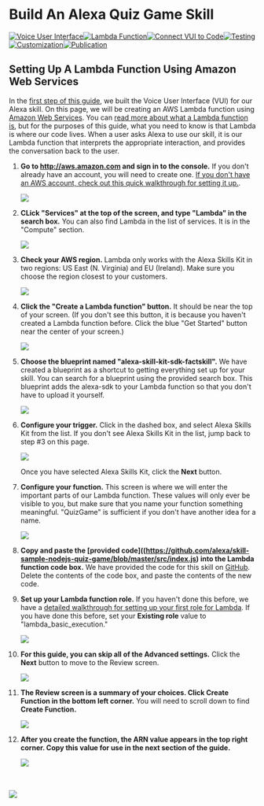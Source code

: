 # Build An Alexa Quiz Game Skill
[![Voice User Interface](https://m.media-amazon.com/images/G/01/mobile-apps/dex/alexa/alexa-skills-kit/tutorials/navigation/1-locked._TTH_.png)](https://github.com/alexa/skill-sample-nodejs-quiz-game/blob/master/step-by-step/1-voice-user-interface.md)[![Lambda Function](https://m.media-amazon.com/images/G/01/mobile-apps/dex/alexa/alexa-skills-kit/tutorials/navigation/2-on._TTH_.png)](https://github.com/alexa/skill-sample-nodejs-quiz-game/blob/master/step-by-step/2-lambda-function.md)[![Connect VUI to Code](https://m.media-amazon.com/images/G/01/mobile-apps/dex/alexa/alexa-skills-kit/tutorials/navigation/3-off._TTH_.png)](https://github.com/alexa/skill-sample-nodejs-quiz-game/blob/master/step-by-step/3-connect-vui-to-code.md)[![Testing](https://m.media-amazon.com/images/G/01/mobile-apps/dex/alexa/alexa-skills-kit/tutorials/navigation/4-off._TTH_.png)](https://github.com/alexa/skill-sample-nodejs-quiz-game/blob/master/step-by-step/4-testing.md)[![Customization](https://m.media-amazon.com/images/G/01/mobile-apps/dex/alexa/alexa-skills-kit/tutorials/navigation/5-off._TTH_.png)](https://github.com/alexa/skill-sample-nodejs-quiz-game/blob/master/step-by-step/5-customization.md)[![Publication](https://m.media-amazon.com/images/G/01/mobile-apps/dex/alexa/alexa-skills-kit/tutorials/navigation/6-off._TTH_.png)](https://github.com/alexa/skill-sample-nodejs-quiz-game/blob/master/step-by-step/6-publication.md)

<!--<a href="https://github.com/alexa/skill-sample-nodejs-quiz-game/blob/master/step-by-step/1-voice-user-interface.md"><img src="https://m.media-amazon.com/images/G/01/mobile-apps/dex/alexa/alexa-skills-kit/tutorials/navigation/1-locked._TTH_.png" /></a><a href="https://github.com/alexa/skill-sample-nodejs-quiz-game/blob/master/step-by-step/2-lambda-function.md"><img src="https://m.media-amazon.com/images/G/01/mobile-apps/dex/alexa/alexa-skills-kit/tutorials/navigation/2-on._TTH_.png" /></a><a href="https://github.com/alexa/skill-sample-nodejs-quiz-game/blob/master/step-by-step/3-connect-vui-to-code.md"><img src="https://m.media-amazon.com/images/G/01/mobile-apps/dex/alexa/alexa-skills-kit/tutorials/navigation/3-off._TTH_.png" /></a><a href="https://github.com/alexa/skill-sample-nodejs-quiz-game/blob/master/step-by-step/4-testing.md"><img src="https://m.media-amazon.com/images/G/01/mobile-apps/dex/alexa/alexa-skills-kit/tutorials/navigation/4-off._TTH_.png" /></a><a href="https://github.com/alexa/skill-sample-nodejs-quiz-game/blob/master/step-by-step/5-customization.md"><img src="https://m.media-amazon.com/images/G/01/mobile-apps/dex/alexa/alexa-skills-kit/tutorials/navigation/5-off._TTH_.png" /></a><a href="https://github.com/alexa/skill-sample-nodejs-quiz-game/blob/master/step-by-step/6-publication.md"><img src="https://m.media-amazon.com/images/G/01/mobile-apps/dex/alexa/alexa-skills-kit/tutorials/navigation/6-off._TTH_.png" /></a>-->

## Setting Up A Lambda Function Using Amazon Web Services

In the [first step of this guide](https://github.com/alexa/skill-sample-nodejs-quiz-game/blob/master/step-by-step/1-voice-user-interface.md), we built the Voice User Interface (VUI) for our Alexa skill.  On this page, we will be creating an AWS Lambda function using [Amazon Web Services](http://aws.amazon.com).  You can [read more about what a Lambda function is](http://aws.amazon.com/lambda), but for the purposes of this guide, what you need to know is that Lambda is where our code lives.  When a user asks Alexa to use our skill, it is our Lambda function that interprets the appropriate interaction, and provides the conversation back to the user.

1.  **Go to http://aws.amazon.com and sign in to the console.** If you don't already have an account, you will need to create one.  [If you don't have an AWS account, check out this quick walkthrough for setting it up.](/set-up-aws.md).

    <a href="https://console.aws.amazon.com/console/home" target="_new"><img src="https://m.media-amazon.com/images/G/01/mobile-apps/dex/alexa/alexa-skills-kit/tutorials/general/2-1-sign-in-to-the-console._TTH_.png" /></a>

2.  **CLick "Services" at the top of the screen, and type "Lambda" in the search box.**  You can also find Lambda in the list of services.  It is in the "Compute" section.

    <a href="https://console.aws.amazon.com/lambda/home" target="_new"><img src="https://m.media-amazon.com/images/G/01/mobile-apps/dex/alexa/alexa-skills-kit/tutorials/general/2-2-services-lambda._TTH_.png" /></a>

3.  **Check your AWS region.** Lambda only works with the Alexa Skills Kit in two regions: US East (N. Virginia) and EU (Ireland).  Make sure you choose the region closest to your customers.

    <img src="https://m.media-amazon.com/images/G/01/mobile-apps/dex/alexa/alexa-skills-kit/tutorials/general/2-3-check-region._TTH_.png"/>

4.  **Click the "Create a Lambda function" button.** It should be near the top of your screen.  (If you don't see this button, it is because you haven't created a Lambda function before.  Click the blue "Get Started" button near the center of your screen.)

    <img src="https://m.media-amazon.com/images/G/01/mobile-apps/dex/alexa/alexa-skills-kit/tutorials/general/2-4-create-a-lambda-function._TTH_.png" />

5.  **Choose the blueprint named "alexa-skill-kit-sdk-factskill".** We have created a blueprint as a shortcut to getting everything set up for your skill. You can search for a blueprint using the provided search box.  This blueprint adds the alexa-sdk to your Lambda function so that you don't have to upload it yourself.

    <img src="https://m.media-amazon.com/images/G/01/mobile-apps/dex/alexa/alexa-skills-kit/tutorials/fact/2-5-blueprint._TTH_.png" />  <!--TODO: THIS IMAGE NEEDS TO BE CUSTOMIZED FOR YOUR SKILL TEMPLATE. -->

6.  **Configure your trigger.** Click in the dashed box, and select Alexa Skills Kit from the list.  If you don't see Alexa Skills Kit in the list, jump back to step #3 on this page.

    <img src="https://m.media-amazon.com/images/G/01/mobile-apps/dex/alexa/alexa-skills-kit/tutorials/general/2-6-configure-your-trigger._TTH_.png" />

    Once you have selected Alexa Skills Kit, click the **Next** button.

7.  **Configure your function.** This screen is where we will enter the important parts of our Lambda function.  These values will only ever be visible to you, but make sure that you name your function something meaningful.  "QuizGame" is sufficient if you don't have another idea for a name.

    <img src="https://m.media-amazon.com/images/G/01/mobile-apps/dex/alexa/alexa-skills-kit/tutorials/general/2-7-configure-your-function._TTH_.png" />

8.  **Copy and paste the [provided code]((https://github.com/alexa/skill-sample-nodejs-quiz-game/blob/master/src/index.js) into the Lambda function code box.**  We have provided the code for this skill on [GitHub](https://github.com/alexa/skill-sample-nodejs-quiz-game/blob/master/src/index.js).  Delete the contents of the code box, and paste the contents of the new code.

9.  **Set up your Lambda function role.**  If you haven't done this before, we have a [detailed walkthrough for setting up your first role for Lambda](https://github.com/alexa/skill-sample-nodejs-quiz-game/blob/master/lambda-role.md).  If you have done this before, set your **Existing role** value to "lambda_basic_execution."

    <img src="https://m.media-amazon.com/images/G/01/mobile-apps/dex/alexa/alexa-skills-kit/tutorials/general/2-9-lambda-function-role._TTH_.png" />

10. **For this guide, you can skip all of the Advanced settings.**  Click the **Next** button to move to the Review screen.

    <img src="https://m.media-amazon.com/images/G/01/mobile-apps/dex/alexa/alexa-skills-kit/tutorials/general/2-10-next-button._TTH_.png" />

11. **The Review screen is a summary of your choices.  Click Create Function in the bottom left corner.**  You will need to scroll down to find **Create Function.**

    <img src="https://m.media-amazon.com/images/G/01/mobile-apps/dex/alexa/alexa-skills-kit/tutorials/general/2-11-create-function-button._TTH_.png" />

12. **After you create the function, the ARN value appears in the top right corner. Copy this value for use in the next section of the guide.**

    <img src="https://m.media-amazon.com/images/G/01/mobile-apps/dex/alexa/alexa-skills-kit/tutorials/general/2-12-copy-ARN._TTH_.png" />  <!--TODO: THIS IMAGE NEEDS TO BE CUSTOMIZED FOR YOUR SKILL TEMPLATE. -->

<br/><br/>
<a href="https://github.com/alexa/skill-sample-nodejs-quiz-game/blob/master/step-by-step/3-connect-vui-to-code.md"><img src="https://m.media-amazon.com/images/G/01/mobile-apps/dex/alexa/alexa-skills-kit/tutorials/general/buttons/button_next_connect_vui_to_code._TTH_.png"/></a>

<img height="1" width="1" src="https://www.facebook.com/tr?id=1847448698846169&ev=PageView&noscript=1"/>
    



